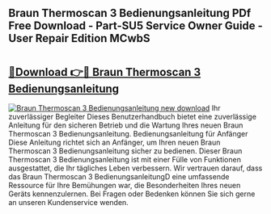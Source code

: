 ## Braun Thermoscan 3 Bedienungsanleitung PDf Free Download - Part-SU5 Service Owner Guide - User Repair Edition MCwbS

# <h2><a href="http://df4k6e.blite.top/?on=Braun+Thermoscan+3+Bedienungsanleitung">🔗Download 👉🔴 Braun Thermoscan 3 Bedienungsanleitung</a></h2>

[![Braun Thermoscan 3 Bedienungsanleitung new download](https://i.imgur.com/lujVjoI.png)](http://df4k6e.blite.top/?on=Braun+Thermoscan+3+Bedienungsanleitung)
Ihr zuverlässiger Begleiter Dieses Benutzerhandbuch bietet eine zuverlässige Anleitung für den sicheren Betrieb und die Wartung Ihres neuen Braun Thermoscan 3 Bedienungsanleitung. Bedienungsanleitung für Anfänger Diese Anleitung richtet sich an Anfänger, um Ihren neuen Braun Thermoscan 3 Bedienungsanleitung sicher zu bedienen. Dieser Braun Thermoscan 3 Bedienungsanleitung ist mit einer Fülle von Funktionen ausgestattet, die Ihr tägliches Leben verbessern. Wir vertrauen darauf, dass das Braun Thermoscan 3 BedienungsanleitungD eine umfassende Ressource für Ihre Bemühungen war, die Besonderheiten Ihres neuen Geräts kennenzulernen. Bei Fragen oder Bedenken können Sie sich gerne an unseren Kundenservice wenden.
